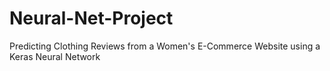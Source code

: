 # Neural-Net-Project
Predicting Clothing Reviews from a Women's E-Commerce Website using a Keras Neural Network
